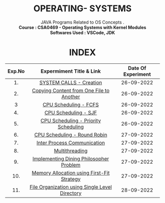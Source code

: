 <h1 align = "center">
  OPERATING- SYSTEMS
</h1>

<div align="center">
JAVA Programs Related to OS Concepts .<br/>
<strong> Course : CSA0469 -  Operating Systems with Kernel Modules <strong> <br/>
<strong> Softwares Used : VSCode, JDK </strong>
</div>

<h1 align="center"> INDEX </h1>
<div align="center">

|Exp.No 		|Expermiment Title & Link  	|Date Of Experiment	|
|:---:|:---:|:---:|
|1.		|[SYSTEM CALLS - Creation](https://github.com/ACHYUTANANDA-SAHOO/OPERATING-SYSTEMS/tree/main/DAY%201%20LAB/Exp1_new_process)	|26-09-2022		|
|2.		|[Copying Content from One File to Another ](https://github.com/ACHYUTANANDA-SAHOO/OPERATING-SYSTEMS/tree/main/DAY%201%20LAB/Exp2_copy_files)<br/>	|26-09-2022		|
|3 		|[CPU Scheduling - FCFS ](https://github.com/ACHYUTANANDA-SAHOO/OPERATING-SYSTEMS/tree/main/DAY%201%20LAB/Exp3_fcfs)<br/>	|26-09-2022		|
|4.		|[CPU Scheduling - SJF ](https://github.com/ACHYUTANANDA-SAHOO/OPERATING-SYSTEMS/tree/main/DAY%201%20LAB/Exp4_SJF)<br/>	|26-09-2022		|
|5.		|[CPU Scheduling - Priority Scheduling ](https://github.com/ACHYUTANANDA-SAHOO/OPERATING-SYSTEMS/tree/main/DAY%201%20LAB/Exp5_Priority_Sched)<br/>	|26-09-2022		|
|6.		|[CPU Scheduling - Round Robin ](https://github.com/ACHYUTANANDA-SAHOO/OPERATING-SYSTEMS/tree/main/DAY%202%20LAB/Exp6_round_robin) <br/>	|27-09-2022		|
|7.		|[Inter Process Communication ](#exp7)<br/>	|27-09-2022		|
|8.		|[Multithreading ](https://github.com/ACHYUTANANDA-SAHOO/OPERATING-SYSTEMS/tree/main/DAY%202%20LAB/Exp8_Multithreading)<br/>	|27-09-2022		|
|9.		|[Implementing Dining Philosopher Problem ](#exp9)<br/>	|27-09-2022		|
|10.	|[Memory Allocation using First-Fit Strategy ](https://github.com/ACHYUTANANDA-SAHOO/OPERATING-SYSTEMS/tree/main/DAY%202%20LAB/Exp10_first_fit)<br/>	|27-09-2022		|
|11.  |[File Organization using Single Level Directory ](#exp11)<br/>	|28-09-2022		|
